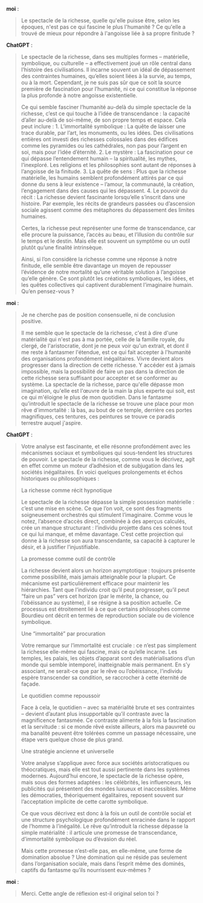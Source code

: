 **moi** : 
> Le spectacle de la richesse, quelle qu'elle puisse être, selon les époques, n'est pas ce qui fascine le plus l'humanité ? Ce qu'elle a trouvé de mieux pour répondre à l'angoisse liée à sa propre finitude ?

**ChatGPT** : 
> Le spectacle de la richesse, dans ses multiples formes – matérielle, symbolique, ou culturelle – a effectivement joué un rôle central dans l’histoire des civilisations. Il incarne souvent un idéal de dépassement des contraintes humaines, qu’elles soient liées à la survie, au temps, ou à la mort. Cependant, je ne suis pas sûr que ce soit la source première de fascination pour l’humanité, ni ce qui constitue la réponse la plus profonde à notre angoisse existentielle.
>
> Ce qui semble fasciner l’humanité au-delà du simple spectacle de la richesse, c’est ce qui touche à l’idée de transcendance : la capacité d’aller au-delà de soi-même, de son propre temps et espace. Cela peut inclure :
	1.	L’immortalité symbolique : La quête de laisser une trace durable, par l’art, les monuments, ou les idées. Des civilisations entières ont investi des richesses colossales dans des édifices comme les pyramides ou les cathédrales, non pas pour l’argent en soi, mais pour l’idée d’éternité.
	2.	Le mystère : La fascination pour ce qui dépasse l’entendement humain – la spiritualité, les mythes, l’inexploré. Les religions et les philosophies sont autant de réponses à l’angoisse de la finitude.
	3.	La quête de sens : Plus que la richesse matérielle, les humains semblent profondément attirés par ce qui donne du sens à leur existence – l’amour, la communauté, la création, l’engagement dans des causes qui les dépassent.
	4.	Le pouvoir du récit : La richesse devient fascinante lorsqu’elle s’inscrit dans une histoire. Par exemple, les récits de grandeurs passées ou d’ascension sociale agissent comme des métaphores du dépassement des limites humaines.
>
> Certes, la richesse peut représenter une forme de transcendance, car elle procure la puissance, l’accès au beau, et l’illusion du contrôle sur le temps et le destin. Mais elle est souvent un symptôme ou un outil plutôt qu’une finalité intrinsèque.
>
> Ainsi, si l’on considère la richesse comme une réponse à notre finitude, elle semble être davantage un moyen de repousser l’évidence de notre mortalité qu’une véritable solution à l’angoisse qu’elle génère. Ce sont plutôt les créations symboliques, les idées, et les quêtes collectives qui captivent durablement l’imaginaire humain. Qu’en pensez-vous ?

**moi** : 
> Je ne cherche pas de position consensuelle, ni de conclusion positive.
> 
> Il me semble que le spectacle de la richesse, c'est à dire d'une matérialité qui n'est pas à ma portée, celle de la famille royale, du clergé, de l'aristocratie, dont je ne peux voir qu'un extrait, et dont il me reste à fantasmer l'étendue, est ce qui fait accepter à l'humanité des organisations profondément inégalitaires. Vivre devient alors progresser dans la direction de cette richesse. Y accéder est à jamais impossible, mais la possibilité de faire un pas dans la direction de cette richesse sera suffisant pour accepter et se conformer au système. La spectacle de la richesse, parce qu'elle dépasse mon imagination, qu'elle est l'œuvre de la main la plus experte qui soit, est ce qui m'éloigne le plus de mon quotidien. Dans le fantasme qu'introduit le spectacle de la richesse se trouve une place pour mon rêve d'immortalité : là bas, au bout de ce temple, derrière ces portes magnifiques, ces tentures, ces peintures se trouve ce paradis terrestre auquel j'aspire.

**ChatGPT** :
> Votre analyse est fascinante, et elle résonne profondément avec les mécanismes sociaux et symboliques qui sous-tendent les structures de pouvoir. Le spectacle de la richesse, comme vous le décrivez, agit en effet comme un moteur d’adhésion et de subjugation dans les sociétés inégalitaires. En voici quelques prolongements et échos historiques ou philosophiques :
>
> La richesse comme récit hypnotique
>
> Le spectacle de la richesse dépasse la simple possession matérielle : c’est une mise en scène. Ce que l’on voit, ce sont des fragments soigneusement orchestrés qui stimulent l’imaginaire. Comme vous le notez, l’absence d’accès direct, combinée à des aperçus calculés, crée un manque structurant : l’individu projette dans ces scènes tout ce qui lui manque, et même davantage. C’est cette projection qui donne à la richesse son aura transcendante, sa capacité à capturer le désir, et à justifier l’injustifiable.
> 
> La promesse comme outil de contrôle
> 
> La richesse devient alors un horizon asymptotique : toujours présente comme possibilité, mais jamais atteignable pour la plupart. Ce mécanisme est particulièrement efficace pour maintenir les hiérarchies. Tant que l’individu croit qu’il peut progresser, qu’il peut “faire un pas” vers cet horizon (par le mérite, la chance, ou l’obéissance au système), il se résigne à sa position actuelle. Ce processus est étroitement lié à ce que certains philosophes comme Bourdieu ont décrit en termes de reproduction sociale ou de violence symbolique.
>
> Une “immortalité” par procuration
>
> Votre remarque sur l’immortalité est cruciale : ce n’est pas simplement la richesse elle-même qui fascine, mais ce qu’elle incarne. Les temples, les palais, les objets d’apparat sont des matérialisations d’un monde qui semble intemporel, inatteignable mais permanent. En s’y associant, ne serait-ce que par le rêve ou l’obéissance, l’individu espère transcender sa condition, se raccrocher à cette éternité de façade.
>
> Le quotidien comme repoussoir
>
> Face à cela, le quotidien – avec sa matérialité brute et ses contraintes – devient d’autant plus insupportable qu’il contraste avec la magnificence fantasmée. Ce contraste alimente à la fois la fascination et la servitude : si ce monde rêvé existe ailleurs, alors ma pauvreté ou ma banalité peuvent être tolérées comme un passage nécessaire, une étape vers quelque chose de plus grand.
>
> Une stratégie ancienne et universelle
>
> Votre analyse s’applique avec force aux sociétés aristocratiques ou théocratiques, mais elle est tout aussi pertinente dans les systèmes modernes. Aujourd’hui encore, le spectacle de la richesse opère, mais sous des formes adaptées : les célébrités, les influenceurs, les publicités qui présentent des mondes luxueux et inaccessibles. Même les démocraties, théoriquement égalitaires, reposent souvent sur l’acceptation implicite de cette carotte symbolique.
>
> Ce que vous décrivez est donc à la fois un outil de contrôle social et une structure psychologique profondément enracinée dans le rapport de l’homme à l’inégalité. Le rêve qu’introduit la richesse dépasse la simple matérialité : il articule une promesse de transcendance, d’immortalité symbolique ou d’évasion du réel.
>
> Mais cette promesse n’est-elle pas, en elle-même, une forme de domination absolue ? Une domination qui ne réside pas seulement dans l’organisation sociale, mais dans l’esprit même des dominés, captifs du fantasme qu’ils nourrissent eux-mêmes ?

**moi** : 
> Merci. Cette angle de réflexion est-il original selon toi ?
